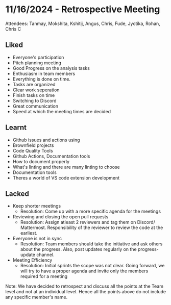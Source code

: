 # 11/16/2024 - Retrospective Meeting

Attendees: Tanmay, Mokshita, Kshitij, Angus, Chris, Fude, Jyotika, Rohan, Chris C



## Liked
* Everyone's participation
* Pitch planning meeting 
* Good Progress on the analysis tasks
* Enthusiasm in team members
* Everything is done on time.
* Tasks are organized
* Clear work seperation
* Finish tasks on time
* Switching to Discord
* Great communication
* Speed at which the meeting times are decided

## Learnt
* Github issues and actions using
* Brownfield projects 
* Code Quality Tools
* Github Actions, Documentation tools
* How to document properly
* What's linting and there are many linting to choose
* Documentation tools
* Theres a world of VS code extension development

## Lacked
* Keep shorter meetings
    * Resolution: Come up with a more specific agenda for the meetings
* Reviewing and closing the open pull requests
    * Resolution: Assign atleast 2 reviewers and tag them on Discord/ Mattermost. Responsibility of the reviewer to review the code at the earliest.
* Everyone is not in sync
    * Resolution: Team members should take the initiative and ask others about the progress. Also, post updates regularly on the progress-update channel.
* Meeting Efficiency
    * Resolution: Initial sprints the scope was not clear. Going forward, we will try to have a proper agenda and invite only the members required for a meeting



Note: We have decided to retrospect and discuss all the points at the Team level and not at an individual level. Hence all the points above do not include any specific member's name.